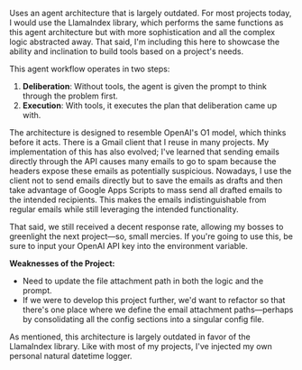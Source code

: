 Uses an agent architecture that is largely outdated. For most projects today, I would use the LlamaIndex library, which performs the same functions as this agent architecture but with more sophistication and all the complex logic abstracted away. That said, I'm including this here to showcase the ability and inclination to build tools based on a project's needs.

This agent workflow operates in two steps:

1. **Deliberation**: Without tools, the agent is given the prompt to think through the problem first.
2. **Execution**: With tools, it executes the plan that deliberation came up with.

The architecture is designed to resemble OpenAI's O1 model, which thinks before it acts. There is a Gmail client that I reuse in many projects. My implementation of this has also evolved; I've learned that sending emails directly through the API causes many emails to go to spam because the headers expose these emails as potentially suspicious. Nowadays, I use the client not to send emails directly but to save the emails as drafts and then take advantage of Google Apps Scripts to mass send all drafted emails to the intended recipients. This makes the emails indistinguishable from regular emails while still leveraging the intended functionality.

That said, we still received a decent response rate, allowing my bosses to greenlight the next project—so, small mercies. If you're going to use this, be sure to input your OpenAI API key into the environment variable.

**Weaknesses of the Project:**
- Need to update the file attachment path in both the logic and the prompt.
- If we were to develop this project further, we'd want to refactor so that there's one place where we define the email attachment paths—perhaps by consolidating all the config sections into a singular config file.

As mentioned, this architecture is largely outdated in favor of the LlamaIndex library. Like with most of my projects, I've injected my own personal natural datetime logger. 